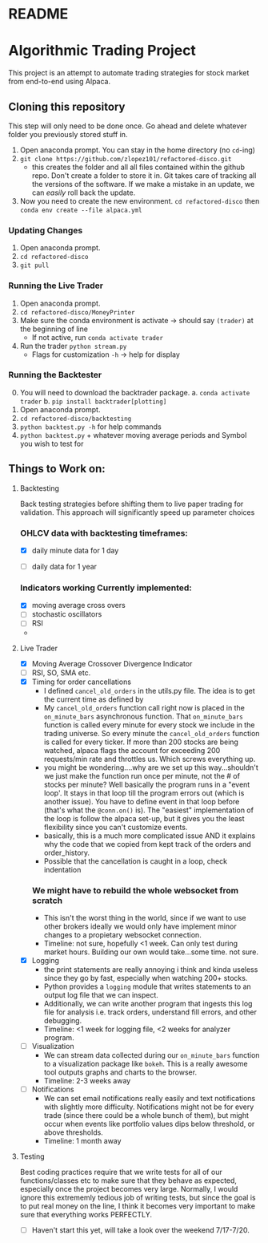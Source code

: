 # README

# Algorithmic Trading Project

This project is an attempt to automate trading strategies for stock market from end-to-end using Alpaca.


## Cloning this repository
This step will only need to be done once. Go ahead and delete whatever folder you previously stored stuff in. 
1. Open anaconda prompt. You can stay in the home directory (no `cd`-ing)
2. `git clone https://github.com/zlopez101/refactored-disco.git`
    * this creates the folder and all all files contained within the github repo. Don't create a folder to store it in. Git takes care of tracking all the versions of the software. If we make a mistake in an update, we can *easily* roll back the update. 
3. Now you need to create the new environment. `cd refactored-disco` then `conda env create --file alpaca.yml`
### Updating Changes

1. Open anaconda prompt.
2. `cd refactored-disco`
3. `git pull`

### Running the Live Trader

1. Open anaconda prompt.
2. `cd refactored-disco/MoneyPrinter`
4. Make sure the conda environment is activate → should say `(trader)` at the beginning of line
    - If not active, run `conda activate trader`
5. Run the trader `python stream.py` 
    - Flags for customization `-h` → help for display

### Running the Backtester
0. You will need to download the backtrader package.
    a. `conda activate trader`
    b. `pip install backtrader[plotting]`
1. Open anaconda prompt.
2. `cd refactored-disco/backtesting`
3. `python backtest.py -h` for help commands
4. `python backtest.py` + whatever moving average periods and Symbol you wish to test for

## Things to Work on:

1. Backtesting

    Back testing strategies before shifting them to live paper trading for validation. This approach will significantly speed up parameter choices

    ### OHLCV data with backtesting timeframes:
    - [x] daily minute data for 1 day 
    - [ ] daily data for 1 year
    

    ### Indicators working Currently implemented:
    - [x]  moving average cross overs
    - [ ]  stochastic oscillators
    - [ ]  RSI
    - 
2. Live Trader
    - [x]  Moving Average Crossover Divergence Indicator
    - [ ]  RSI, SO, SMA etc.
    - [X]  Timing for order cancellations
        * I defined `cancel_old_orders` in the utils.py file. The idea is to get the current time as defined by 
        * My `cancel_old_orders` function call right now is placed in the `on_minute_bars` asynchronous function. That `on_minute_bars` function is called every minute for every stock we include in the trading universe. So every minute the `cancel_old_orders` function is called for every ticker. If more than 200 stocks are being watched, alpaca flags the account for exceeding 200 requests/min rate and throttles us. Which screws everything up. 
        * you might be wondering....why are we set up this way...shouldn't we just make the function run once per minute, not the # of stocks per minute? Well basically the program runs in a "event loop'. It stays in that loop till the program errors out (which is another issue). You have to define event in that loop before (that's what the `@conn.on()` is). The "easiest" implementation of the loop is follow the alpaca set-up, but it gives you the least flexibility since you can't customize events.
        * basically, this is a much more complicated issue AND it explains why the code that we copied from kept track of the orders and order_history.
        * Possible that the cancellation is caught in a loop, check indentation
        ### We might have to rebuild the whole websocket from scratch
        * This isn't the worst thing in the world, since if we want to use other brokers ideally we would only have implement minor changes to a propietary websocket connection. 
        * Timeline: not sure, hopefully <1 week. Can only test during market hours. Building our own would take...some time. not sure.
    - [x]  Logging
        * the print statements are really annoying i think and kinda useless since they go by fast, especially when watching 200+ stocks. 
        * Python provides a `logging` module that writes statements to an output log file that we can inspect. 
        * Additionally, we can write another program that ingests this log file for analysis i.e. track orders, understand fill errors, and other debugging.
        * Timeline: <1 week for logging file, <2 weeks for analyzer program.
    - [ ]  Visualization
        * We can stream data collected during our `on_minute_bars` function to a visualization package like `bokeh`. This is a really awesome tool outputs graphs and charts to the browser. 
        * Timeline: 2-3 weeks away
    - [ ] Notifications
        * We can set email notifications really easily and text notifications with slightly more difficulty. Notifications might not be for every trade (since there could be a whole bunch of them), but might occur when events like portfolio values dips below threshold, or above thresholds. 
        * Timeline: 1 month away
3. Testing

    Best coding practices require that we write tests for all of our functions/classes etc to make sure that they behave as expected, especially once the project becomes very large. Normally, I would ignore this extrememly tedious job of writing tests, but since the goal is to put real money on the line, I think it becomes very important to make sure that everything works PERFECTLY. 
    - [ ]  Haven't start this yet, will take a look over the weekend 7/17-7/20.
